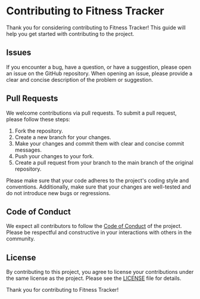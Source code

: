 # Contributing to Fitness Tracker

Thank you for considering contributing to Fitness Tracker! This guide will help you get started with contributing to the project.

## Issues

If you encounter a bug, have a question, or have a suggestion, please open an issue on the GitHub repository. When opening an issue, please provide a clear and concise description of the problem or suggestion.

## Pull Requests

We welcome contributions via pull requests. To submit a pull request, please follow these steps:

1. Fork the repository.
2. Create a new branch for your changes.
3. Make your changes and commit them with clear and concise commit messages.
4. Push your changes to your fork.
5. Create a pull request from your branch to the main branch of the original repository.

Please make sure that your code adheres to the project's coding style and conventions. Additionally, make sure that your changes are well-tested and do not introduce new bugs or regressions.

## Code of Conduct

We expect all contributors to follow the [Code of Conduct](https://github.com/Revan-Bairav/Fitness-Tracker/blob/main/CODE_OF_CONDUCT.md) of the project. Please be respectful and constructive in your interactions with others in the community.

## License

By contributing to this project, you agree to license your contributions under the same license as the project. Please see the [LICENSE](https://github.com/Revan-Bairav/Fitness-Tracker/blob/main/LICENSE) file for details.



Thank you for contributing to Fitness Tracker!
